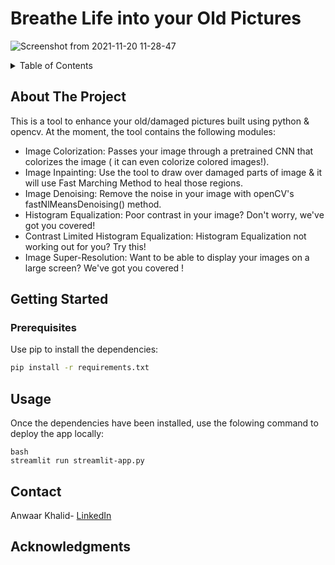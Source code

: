 
# Breathe Life into your Old Pictures 

![Screenshot from 2021-11-20 11-28-47](https://user-images.githubusercontent.com/43880587/142716543-9ef6f478-7cca-43c6-b9cb-ce73902d0b11.png)



<!-- TABLE OF CONTENTS -->
<details>
  <summary>Table of Contents</summary>
  <ol>
    <li>
      <a href="#about-the-project">About The Project</a>
    </li>
    <li>
      <a href="#getting-started">Getting Started</a>
      <ul>
        <li><a href="#prerequisites">Prerequisites</a></li>
      </ul>
        <ul>
        <li><a href="#usage">Usage</a></li>
      </ul>
    </li>
    <li><a href="#contact">Contact</a></li>
    <li><a href="#acknowledgments">Acknowledgments</a></li>
  </ol>
</details>



<!-- ABOUT THE PROJECT -->
## About The Project

This is a tool to enhance your old/damaged pictures built using python & opencv. At the moment, the tool contains the following modules:
* Image Colorization: Passes your image through a pretrained CNN that colorizes the image ( it can even colorize colored images!). 
* Image Inpainting: Use the tool to draw over damaged parts of image & it will use Fast Marching Method to heal those regions.
* Image Denoising: Remove the noise in your image with openCV's fastNlMeansDenoising() method.
* Histogram Equalization: Poor contrast in your image? Don't worry, we've got you covered!
* Contrast Limited Histogram Equalization: Histogram Equalization not working out for you? Try this!
* Image Super-Resolution: Want to be able to display your images on a large screen? We've got you covered !  




<!-- GETTING STARTED -->
## Getting Started

### Prerequisites
Use pip to install the dependencies:
``` bash
pip install -r requirements.txt
```


<!-- USAGE EXAMPLES -->
## Usage

Once the dependencies have been installed, use the folowing command to deploy the app locally:
```
bash
streamlit run streamlit-app.py
```



<!-- CONTACT -->
## Contact

Anwaar Khalid- [LinkedIn](https://www.linkedin.com/in/anwaar-khalid/) 


<!-- ACKNOWLEDGMENTS -->
## Acknowledgments




